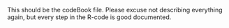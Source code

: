This should be the codeBook file.
Please excuse not describing everything again, but every step in the 
R-code is good documented.

